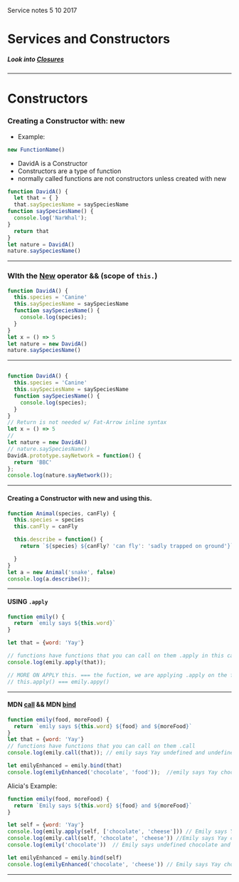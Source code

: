 Service notes 5 10 2017
# Services and Constructors
##### Look into [Closures](https://developer.mozilla.org/en-US/docs/Web/JavaScript/Closures)

---

# Constructors

### Creating a Constructor with: new
- Example:
```js
new FunctionName()
```


- DavidA is a Constructor
- Constructors are a type of function
- normally called functions are not constructors unless created with new

```js
function DavidA() {
  let that = { }
  that.saySpeciesName = saySpeciesName
function saySpeciesName() {
  console.log('NarWhal');
}
  return that
}
let nature = DavidA()
nature.saySpeciesName()
```
---

### WIth the [New](https://developer.mozilla.org/en-US/docs/Web/JavaScript/Reference/Operators/new) operator && (scope of ```this.```)

``` js
function DavidA() {
  this.species = 'Canine'
  this.saySpeciesName = saySpeciesName
  function saySpeciesName() {
    console.log(species);
  }
}
let x = () => 5
let nature = new DavidA()
nature.saySpeciesName()
```
---

``` js

function DavidA() {
  this.species = 'Canine'
  this.saySpeciesName = saySpeciesName
  function saySpeciesName() {
    console.log(species);
  }
}
// Return is not needed w/ Fat-Arrow inline syntax
let x = () => 5
//
let nature = new DavidA()
// nature.saySpeciesName()
DavidA.prototype.sayNetwork = function() {
  return 'BBC'
};
console.log(nature.sayNetwork());
```

---

#### Creating a Constructor with new and using this.


``` js
function Animal(species, canFly) {
  this.species = species
  this.canFly = canFly

  this.describe = function() {
    return `${species} ${canFly? 'can fly': 'sadly trapped on ground'}`

  }
}
let a = new Animal('snake', false)
console.log(a.describe());
```

---

#### USING ```.apply```

``` js
function emily() {
  return `emily says ${this.word}`
}

let that = {word: 'Yay'}

// functions have functions that you can call on them .apply in this case
console.log(emily.apply(that));

// MORE ON APPLY this. === the fuction, we are applying .apply on the functuon to add in a parameter / argument
// this.apply() === emily.appy()
```

---

#### MDN [call](https://developer.mozilla.org/en-US/docs/Web/JavaScript/Reference/Global_Objects/Function/call) && MDN [bind](https://developer.mozilla.org/en-US/docs/Web/JavaScript/Reference/Global_Objects/Function/bind)

```js
function emily(food, moreFood) {
  return `emily says ${this.word} ${food} and ${moreFood}`
}
let that = {word: 'Yay'}
// functions have functions that you can call on them .call
console.log(emily.call(that)); // emily says Yay undefined and undefined

let emilyEnhanced = emily.bind(that)
console.log(emilyEnhanced('chocolate', 'food'));  //emily says Yay chocolate and food
```
Alicia's Example:
```js
function emily(food, moreFood) {
  return `Emily says ${this.word} ${food} and ${moreFood}`
}

let self = {word: 'Yay'}
console.log(emily.apply(self, ['chocolate', 'cheese'])) // Emily says Yay chocolate and cheese
console.log(emily.call(self, 'chocolate', 'cheese')) //Emily says Yay chocolate and cheese
console.log(emily('chocolate'))  // Emily says undefined chocolate and undefined

let emilyEnhanced = emily.bind(self)
console.log(emilyEnhanced('chocolate', 'cheese')) // Emily says Yay chocolate and cheese

```

---
